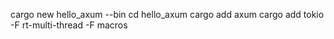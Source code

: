 cargo new hello_axum --bin
cd hello_axum
cargo add axum
cargo add tokio -F rt-multi-thread -F macros